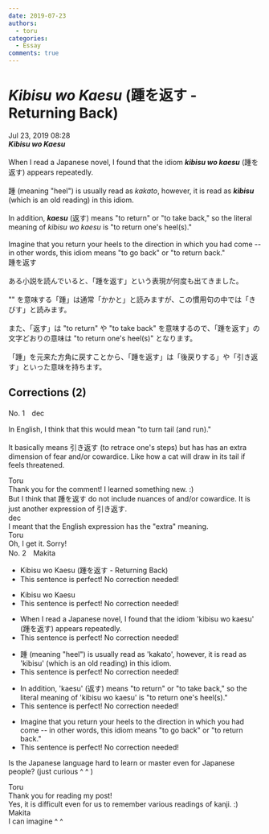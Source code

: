 ```yaml
---
date: 2019-07-23
authors:
  - toru
categories:
  - Essay
comments: true
---
```


# <strong><em>Kibisu wo Kaesu</strong></em> (踵を返す - Returning Back)
<div class="date">Jul 23, 2019 08:28</div>
<div id="post"><div id="body_show_ori">
<strong><em>Kibisu wo Kaesu</strong></em><br/><br/>When I read a Japanese novel, I found that the idiom <strong><em>kibisu wo kaesu</em></strong> (踵を返す) appears repeatedly.<br/><br/>踵 (meaning "heel") is usually read as <em>kakato</em>, however, it is read as <strong><em>kibisu</em></strong> (which is an old reading) in this idiom.<br/><br/>In addition, <strong><em>kaesu</em></strong> (返す) means "to return" or "to take back," so the literal meaning of <em>kibisu wo kaesu</em> is "to return one's heel(s)."<br/><br/>Imagine that you return your heels to the direction in which you had come -- in other words, this idiom means "to go back" or "to return back."
</div></div>

<!-- more -->

<div id="post_ja"><div id="body_show_mo">
踵を返す<br/><br/>ある小説を読んでいると、「踵を返す」という表現が何度も出てきました。<br/><br/>"" を意味する「踵」は通常「かかと」と読みますが、この慣用句の中では「きびす」と読みます。<br/><br/>また、「返す」は "to return" や "to take back" を意味するので、「踵を返す」の文字どおりの意味は "to return one's heel(s)" となります。<br/><br/>「踵」を元来た方角に戻すことから、「踵を返す」は「後戻りする」や「引き返す」といった意味を持ちます。
</div></div>

## Corrections (2)
<div id="block"><div class="first_name"> No. 1　<span class="just_name">dec</span></div><div id="block2">
<p class="comment_small">
 In English, I think that this would mean "to turn tail (and run)."
 <br/>
 <br/>
 It basically means 引き返す (to retrace one's steps) but has has an extra dimension of fear and/or cowardice. Like how a cat will draw in its tail if feels threatened.
</p>

</div><div class="name"><span class="just_name">Toru</span><br>
Thank you for the comment! I learned something new. :)<br/>But I think that 踵を返す do not include nuances of and/or cowardice. It is just another expression of 引き返す.
</div>
<div class="name"><span class="just_name">dec</span><br>
I meant that the English expression has the "extra" meaning.
</div>
<div class="name"><span class="just_name">Toru</span><br>
Oh, I get it. Sorry!
</div>
</div>
<div id="block"><div class="first_name"> No. 2　<span class="just_name">Makita</span></div><div id="block2">
<ul class="correction_field">
<li class="incorrect">Kibisu wo Kaesu (踵を返す - Returning Back)</li>
<li class="corrected perfect">This sentence is perfect! No correction needed!</li>
</ul>
<ul class="correction_field">
<li class="incorrect">Kibisu wo Kaesu</li>
<li class="corrected perfect">This sentence is perfect! No correction needed!</li>
</ul>
<ul class="correction_field">
<li class="incorrect">When I read a Japanese novel, I found that the idiom 'kibisu wo kaesu' (踵を返す) appears repeatedly.</li>
<li class="corrected perfect">This sentence is perfect! No correction needed!</li>
</ul>
<ul class="correction_field">
<li class="incorrect">踵 (meaning "heel") is usually read as 'kakato', however, it is read as 'kibisu' (which is an old reading) in this idiom.</li>
<li class="corrected perfect">This sentence is perfect! No correction needed!</li>
</ul>
<ul class="correction_field">
<li class="incorrect">In addition, 'kaesu' (返す) means "to return" or "to take back," so the literal meaning of 'kibisu wo kaesu' is "to return one's heel(s)."</li>
<li class="corrected perfect">This sentence is perfect! No correction needed!</li>
</ul>
<ul class="correction_field">
<li class="incorrect">Imagine that you return your heels to the direction in which you had come -- in other words, this idiom means "to go back" or "to return back."</li>
<li class="corrected perfect">This sentence is perfect! No correction needed!</li>
</ul>
<p class="comment_small">
 Is the Japanese language hard to learn or master even for Japanese people? (just curious ^ ^ )
</p>

</div><div class="name"><span class="just_name">Toru</span><br>
Thank you for reading my post!<br/>Yes, it is difficult even for us to remember various readings of kanji. :)
</div>
<div class="name"><span class="just_name">Makita</span><br>
I can imagine ^ ^
</div>
</div>
